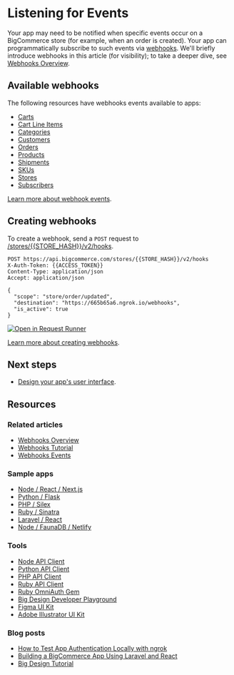 # Listening for Events



Your app may need to be notified when specific events occur on a BigCommerce store (for example, when an order is created). Your app can programmatically subscribe to such events via [webhooks](/api-reference/webhooks/webhooks/createwebhooks). We'll briefly introduce webhooks in this article (for visibility); to take a deeper dive, see [Webhooks Overview](/api-docs/getting-started/webhooks/about-webhooks).


## Available webhooks

The following resources have webhooks events available to apps:
* [Carts](/api-docs/getting-started/webhooks/webhook-events#cart)
* [Cart Line Items](/api-docs/getting-started/webhooks/webhook-events#cart-line-item)
* [Categories](/api-docs/getting-started/webhooks/webhook-events#category)
* [Customers](/api-docs/getting-started/webhooks/webhook-events#customer)
* [Orders](/api-docs/getting-started/webhooks/webhook-events#orders)
* [Products](/api-docs/getting-started/webhooks/webhook-events#products)
* [Shipments](/api-docs/getting-started/webhooks/webhook-events#shipment)
* [SKUs](/api-docs/getting-started/webhooks/webhook-events#sku)
* [Stores](/api-docs/getting-started/webhooks/webhook-events#store)
* [Subscribers](/api-docs/getting-started/webhooks/webhook-events#subscriber)

[Learn more about webhook events](/api-docs/getting-started/webhooks/webhook-events#orders).

## Creating webhooks

To create a webhook, send a `POST` request to [/stores/{{STORE_HASH}}/v2/hooks](/api-reference/webhooks/webhooks/createwebhooks).


```http
POST https://api.bigcommerce.com/stores/{{STORE_HASH}}/v2/hooks
X-Auth-Token: {{ACCESS_TOKEN}}
Content-Type: application/json
Accept: application/json

{
  "scope": "store/order/updated",
  "destination": "https://665b65a6.ngrok.io/webhooks",
  "is_active": true
}
```

[![Open in Request Runner](https://storage.googleapis.com/bigcommerce-production-dev-center/images/Open-Request-Runner.svg)](/api-reference/webhooks/webhooks/createwebhooks#requestrunner)

[Learn more about creating webhooks](/api-docs/getting-started/webhooks/setting-up-webhooks).

## Next steps
* [Design your app's user interface](/api-docs/apps/guide/ui).

## Resources

### Related articles
* [Webhooks Overview](/api-docs/getting-started/webhooks/setting-up-webhooks)
* [Webhooks Tutorial](/api-docs/getting-started/webhooks/setting-up-webhooks)
* [Webhooks Events](/api-docs/getting-started/webhooks/webhook-events)

### Sample apps
* [Node / React / Next.js](https://github.com/bigcommerce/sample-app-nodejs)
* [Python / Flask](https://github.com/bigcommerce/hello-world-app-python-flask)
* [PHP / Silex](https://github.com/bigcommerce/hello-world-app-php-silex)
* [Ruby / Sinatra](https://github.com/bigcommerce/hello-world-app-ruby-sinatra)
* [Laravel / React](https://github.com/bigcommerce/laravel-react-sample-app)
* [Node / FaunaDB / Netlify](https://github.com/bigcommerce/channels-app/)

### Tools
* [Node API Client](https://github.com/bigcommerce/node-bigcommerce/)
* [Python API Client](https://github.com/bigcommerce/bigcommerce-api-python)
* [PHP API Client](https://github.com/bigcommerce/bigcommerce-api-php)
* [Ruby API Client](https://github.com/bigcommerce/bigcommerce-api-ruby)
* [Ruby OmniAuth Gem](https://github.com/bigcommerce/omniauth-bigcommerce)
* [Big Design Developer Playground](/big-design/)
* [Figma UI Kit](https://www.figma.com/file/jTVuUkiZ1j3rux8WHG4IKK/BigDesign-UI-Kit?node-id=0%3A1/duplicate)
* [Adobe Illustrator UI Kit](https://design.bigcommerce.com/bigdesign-ui-kit)

### Blog posts
* [How to Test App Authentication Locally with ngrok](https://medium.com/bigcommerce-developer-blog/how-to-test-app-authentication-locally-with-ngrok-149150bfe4cf)
* [Building a BigCommerce App Using Laravel and React](https://medium.com/bigcommerce-developer-blog/building-a-bigcommerce-app-using-laravel-and-react-711ceceb5006)
* [Big Design Tutorial](https://medium.com/bigcommerce-developer-blog/bigdesign-build-native-looking-uis-with-the-bigcommerce-design-system-fb06a01a24f2)
